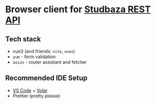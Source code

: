 # Browser client for [Studbaza REST API](https://github.com/lebkowskih/studbazabackend)

## Tech stack

- vue3 (and friends: `vite`, `vuex`)
- `yum` - form validation
- `axios` - router assistant and fetcher

## Recommended IDE Setup

- [VS Code](https://code.visualstudio.com/) + [Volar](https://marketplace.visualstudio.com/items?itemName=Vue.volar)
- Prettier (pretty please)
